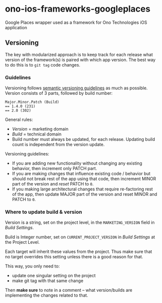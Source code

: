 # ono-ios-frameworks-googleplaces
Google Places wrapper used as a framework for Ono Technologies iOS application

## Versioning

The key with modularized approach is to keep track for each release what version of the framework(s) is paired with which app version. The best way to do this is to `git tag` code changes.

### Guidelines

Versioning follows [semantic versioning guidelines](https://semver.org) as much as possible. Version consists of 3 parts, followed by build number:

```
Major.Minor.Patch (Build)
== 1.4.0 (231)
== 2.0 (302)
```

General rules:

- *Version* = marketing domain
- *Build* = technical domain
- Build number must always be updated, for each release. Updating build count is independent from the version update.

Versioning guidelines:

- If you are adding new functionality without changing any existing behavior, then increment only PATCH part.
- If you are making changes that influence existing code / behavior but should not break rest of the app using that code, then increment MINOR part of the version and *reset* PATCH to `0`.
- If you making large architectural changes that require re-factoring rest of the app, then update MAJOR part of the version and reset MINOR and PATCH to `0`.

### Where to update build & version

Version is a string, set on the project level, in the `MARKETING_VERSION` field in *Build Settings*.

Build is Integer number, set on `CURRENT_PROJECT_VERSION` in *Build Settings* at the Project Level.

Each target will inherit these values from the project. Thus make sure that no target overrides this setting unless there is a good reason for that.

This way, you only need to:

- update one singular setting on the project
- make git tag with that same change

Then **make sure** to note in a comment  – what version/builds are implementing the changes related to that.
